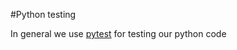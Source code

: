 #Python testing

In general we use [pytest](http://docs.pytest.org/en/latest/) for testing our python code